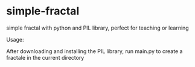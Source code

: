 # simple-fractal
simple fractal with python and PIL library, perfect for teaching or learning

Usage:

After downloading and installing the PIL library, run main.py to create a fractale in the current directory
